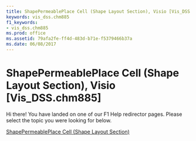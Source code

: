 ```yaml
---
title: ShapePermeablePlace Cell (Shape Layout Section), Visio [Vis_DSS.chm885]
keywords: vis_dss.chm885
f1_keywords:
- vis_dss.chm885
ms.prod: office
ms.assetid: 79afa2fe-ff4d-483d-b71e-f5379466b37a
ms.date: 06/08/2017
---
```



# ShapePermeablePlace Cell (Shape Layout Section), Visio [Vis_DSS.chm885]

Hi there! You have landed on one of our F1 Help redirector pages. Please select the topic you were looking for below.

[ShapePermeablePlace Cell (Shape Layout Section)](http://msdn.microsoft.com/library/b647cbb5-2769-068d-bbda-2dc983c47ac9%28Office.15%29.aspx)

